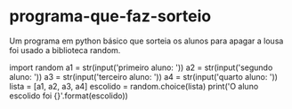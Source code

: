# programa-que-faz-sorteio
Um programa em python básico que sorteia os alunos para apagar a lousa foi usado a biblioteca random.

import random
a1 = str(input('primeiro aluno: '))
a2 = str(input('segundo aluno: '))
a3 = str(input('terceiro aluno: '))
a4 = str(input('quarto aluno: '))
lista = [a1, a2, a3, a4]
escolido = random.choice(lista)
print('O aluno escolido foi {}'.format(escolido))
